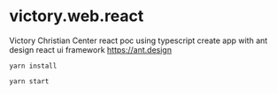 # victory.web.react

Victory Christian Center react poc using typescript create app with ant design react ui framework  https://ant.design

```yarn install```

```yarn start```

